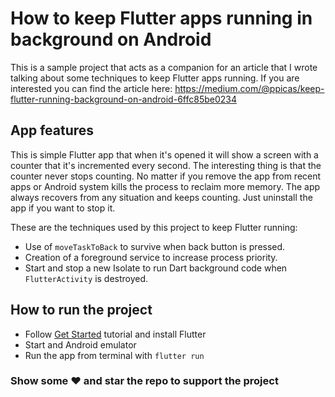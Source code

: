 # How to keep Flutter apps running in background on Android

This is a sample project that acts as a companion for an article that I wrote talking about some techniques to keep Flutter apps running. If you are interested you can find the article here: https://medium.com/@ppicas/keep-flutter-running-background-on-android-6ffc85be0234

## App features

This is simple Flutter app that when it's opened it will show a screen with a counter that it's incremented every second. The interesting thing is that the counter never stops counting. No matter if you remove the app from recent apps or Android system kills the process to reclaim more memory. The app always recovers from any situation and keeps counting. Just uninstall the app if you want to stop it.

These are the techniques used by this project to keep Flutter running:

- Use of `moveTaskToBack` to survive when back button is pressed.
- Creation of a foreground service to increase process priority.
- Start and stop a new Isolate to run Dart background code when `FlutterActivity` is destroyed.

## How to run the project

- Follow [Get Started](https://flutter.dev/docs/get-started/install) tutorial and install Flutter
- Start and Android emulator
- Run the app from terminal with `flutter run`

### Show some :heart: and star the repo to support the project
